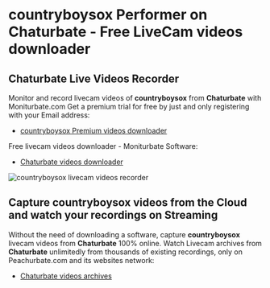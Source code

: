# countryboysox Performer on Chaturbate - Free LiveCam videos downloader

## Chaturbate Live Videos Recorder

Monitor and record livecam videos of **countryboysox** from **Chaturbate** with Moniturbate.com
Get a premium trial for free by just and only registering with your Email address:
* [countryboysox Premium videos downloader](https://moniturbate.com/request-demo-licence-key.html)

Free livecam videos downloader - Moniturbate Software:
* [Chaturbate videos downloader](https://moniturbate.com/moniturbate-download-software.html)

![countryboysox livecam videos recorder](https://peachurnet.com/templates/moniturbate-software.png)


## Capture countryboysox videos from the Cloud and watch your recordings on Streaming

Without the need of downloading a software, capture **countryboysox** livecam videos from **Chaturbate** 100% online.
Watch Livecam archives from **Chaturbate** unlimitedly from thousands of existing recordings, only on Peachurbate.com and its websites network:
* [Chaturbate videos archives](https://peachurnet.com/)